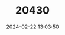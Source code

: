 ---
title: "20430"
category: "Spalax microphthalmus"
draft: false
date: 2024-02-22 13:03:50
languages:
  English: ["Greater Mole Rat", "Greater Blind Mole Rat"]
---